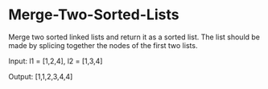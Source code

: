 # Merge-Two-Sorted-Lists
Merge two sorted linked lists and return it as a sorted list. The list should be made by splicing together the nodes of the first two lists.


Input: l1 = [1,2,4], l2 = [1,3,4]

Output: [1,1,2,3,4,4]
